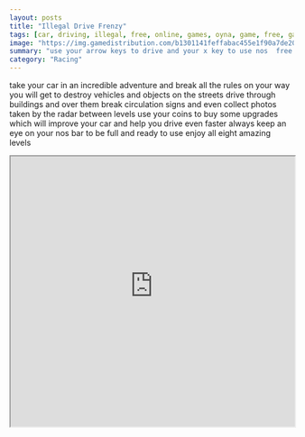 ```yaml
---
layout: posts
title: "Illegal Drive Frenzy"
tags: [car, driving, illegal, free, online, games, oyna, game, free, games, play, play, games]
image: "https://img.gamedistribution.com/b1301141feffabac455e1f90a7de2054.jpg"
summary: "use your arrow keys to drive and your x key to use nos  free online games oyna game free games play play games"
category: "Racing"
---
```


take your car in an incredible adventure and break all the rules on your way you will get to destroy vehicles and objects on the streets drive through buildings and over them break circulation signs and even collect photos taken by the radar between levels use your coins to buy some upgrades which will improve your car and help you drive even faster always keep an eye on your nos bar to be full and ready to use enjoy all eight amazing levels

<iframe width="100%" height="480px;" src="https://flash.gamedistribution.com?game=b1301141feffabac455e1f90a7de2054"></iframe>